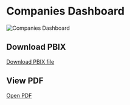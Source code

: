 # Companies Dashboard

![Companies Dashboard](companies-dashboard.png)

## Download PBIX
[Download PBIX file](companies-dashboard.pbix)

## View PDF
[Open PDF](companies-dashboard.pdf)

